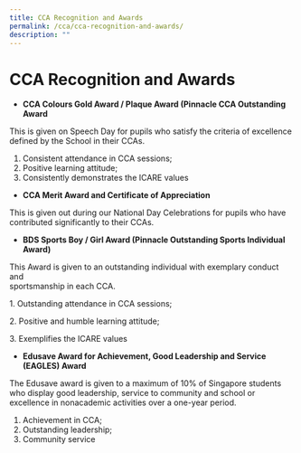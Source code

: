 ```yaml
---
title: CCA Recognition and Awards
permalink: /cca/cca-recognition-and-awards/
description: ""
---
```

CCA Recognition and Awards
==========================

*   <b>CCA Colours Gold Award / Plaque Award (Pinnacle CCA Outstanding Award</b>

This is given on Speech Day for pupils who satisfy the criteria of excellence defined by the School in their CCAs.

1.  Consistent attendance in CCA sessions;
2.  Positive learning attitude;
3.  Consistently demonstrates the ICARE values

  

*   <b>CCA Merit Award and Certificate of Appreciation</b>

This is given out during our National Day Celebrations for pupils who have  
contributed significantly to their CCAs.

  

*   <b>BDS Sports Boy / Girl Award (Pinnacle Outstanding Sports Individual Award)</b>

This Award is given to an outstanding individual with exemplary conduct and  
sportsmanship in each CCA.

1\. Outstanding attendance in CCA sessions;

2\. Positive and humble learning attitude;

3\. Exemplifies the ICARE values

  

*   <b>Edusave Award for Achievement, Good Leadership and Service (EAGLES) Award</b>

The Edusave award is given to a maximum of 10% of Singapore students who
display good leadership, service to community and school or excellence in nonacademic activities over a one-year period.

1.  Achievement in CCA;
2.  Outstanding leadership;
3.  Community service